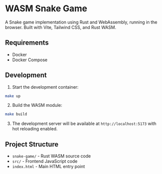 # WASM Snake Game

A Snake game implementation using Rust and WebAssembly, running in the browser. Built with Vite, Tailwind CSS, and Rust WASM.



## Requirements

- Docker
- Docker Compose

## Development

1. Start the development container:
```bash
make up
```

2. Build the WASM module:
```bash
make build
```

3. The development server will be available at `http://localhost:5173` with hot reloading enabled.

## Project Structure

- `snake-game/` - Rust WASM source code
- `src/` - Frontend JavaScript code
- `index.html` - Main HTML entry point
